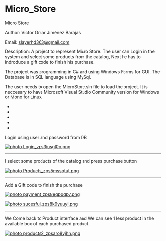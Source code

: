 # Micro_Store

Micro Store

Author: Victor Omar Jiménez Barajas

Email: slayerhd363@gmail.com

Description: A project to represent Micro Store. The user can Login in the system and select some products from the catalog,
Next he has to indroduce a gift code to finish his purchase.

The project was programming in C# and using Windows Forms for GUI.
The Database is in SQL language using MySql.

The user needs to open the MicroStore.sln file to load the project. It is neccesary to have
Microsoft Visual Studio Community version for Windows or Mono for Linux.

*
*
*
*
*

Login using user and password from DB


<a href="http://s1147.photobucket.com/user/mlvictor516/media/CBQ/Login_zps3iusgl0o.png.html" target="_blank"><img src="http://i1147.photobucket.com/albums/o554/mlvictor516/CBQ/Login_zps3iusgl0o.png" border="0" alt=" photo Login_zps3iusgl0o.png"/></a>

***
I select some products of the catalog and press purchase button


<a href="http://s1147.photobucket.com/user/mlvictor516/media/CBQ/Products_zps5mssotut.png.html" target="_blank"><img src="http://i1147.photobucket.com/albums/o554/mlvictor516/CBQ/Products_zps5mssotut.png" border="0" alt=" photo Products_zps5mssotut.png"/></a>

***

Add a Gift code to finish the purchase


<a href="http://s1147.photobucket.com/user/mlvictor516/media/CBQ/payment_zps8eqbbdb7.png.html" target="_blank"><img src="http://i1147.photobucket.com/albums/o554/mlvictor516/CBQ/payment_zps8eqbbdb7.png" border="0" alt=" photo payment_zps8eqbbdb7.png"/></a>


<a href="http://s1147.photobucket.com/user/mlvictor516/media/CBQ/sucesful_zps8k9yuuyl.png.html" target="_blank"><img src="http://i1147.photobucket.com/albums/o554/mlvictor516/CBQ/sucesful_zps8k9yuuyl.png" border="0" alt=" photo sucesful_zps8k9yuuyl.png"/></a>

***

We Come back to Product interface and We can see 1 less product in the available box of each purchased product.


<a href="http://s1147.photobucket.com/user/mlvictor516/media/CBQ/products2_zpsaro8vjhn.png.html" target="_blank"><img src="http://i1147.photobucket.com/albums/o554/mlvictor516/CBQ/products2_zpsaro8vjhn.png" border="0" alt=" photo products2_zpsaro8vjhn.png"/></a>


